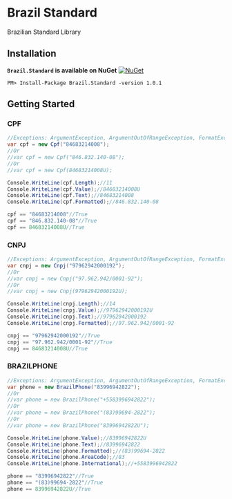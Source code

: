 # Brazil Standard

Brazilian Standard Library

## Installation

**``Brazil.Standard`` is available on NuGet** [![NuGet](https://img.shields.io/nuget/v/Brazil.Standard.svg)](https://www.nuget.org/packages/Csv.Csharp/)

```console
PM> Install-Package Brazil.Standard -version 1.0.1
```

## Getting Started

### CPF

```csharp
//Exceptions: ArgumentException, ArgumentOutOfRangeException, FormatException, InvalidValueException
var cpf = new Cpf("84683214008");
//Or
//var cpf = new Cpf("846.832.140-08");
//Or
//var cpf = new Cpf(84683214008U);

Console.WriteLine(cpf.Length);//11
Console.WriteLine(cpf.Value);//84683214008U
Console.WriteLine(cpf.Text);//84683214008
Console.WriteLine(cpf.Formatted);//846.832.140-08

cpf == "84683214008"//True
cpf == "846.832.140-08"//True
cpf == 84683214008U//True
```

### CNPJ

```csharp
//Exceptions: ArgumentException, ArgumentOutOfRangeException, FormatException, InvalidValueException
var cnpj = new Cnpj("97962942000192");
//Or
//var cnpj = new Cnpj("97.962.942/0001-92");
//Or
//var cnpj = new Cnpj(97962942000192U);

Console.WriteLine(cnpj.Length);//14
Console.WriteLine(cnpj.Value);//97962942000192U
Console.WriteLine(cnpj.Text);//97962942000192
Console.WriteLine(cnpj.Formatted);//97.962.942/0001-92

cnpj == "97962942000192"//True
cnpj == "97.962.942/0001-92"//True
cnpj == 84683214008U//True
```

### BRAZILPHONE

```csharp
//Exceptions: ArgumentException, ArgumentOutOfRangeException, FormatException
var phone = new BrazilPhone("83996942822");
//Or
//var phone = new BrazilPhone("+5583996942822");
//Or
//var phone = new BrazilPhone("(83)99694-2822");
//Or
//var phone = new BrazilPhone("83996942822U");

Console.WriteLine(phone.Value);//83996942822U
Console.WriteLine(phone.Text);//83996942822
Console.WriteLine(phone.Formatted);//(83)99694-2822
Console.WriteLine(phone.AreaCode);//83
Console.WriteLine(phone.International);//+5583996942822

phone == "83996942822"//True
phone == "(83)99694-2822"//True
phone == 83996942822U//True
```
